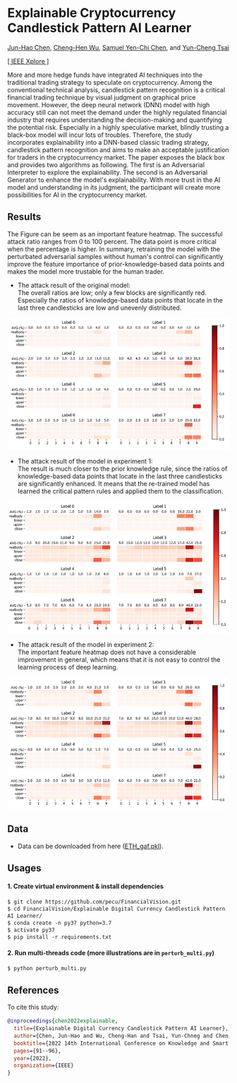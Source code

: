 # Explainable Cryptocurrency Candlestick Pattern AI Learner

[Jun-Hao Chen](o1r2g3a4n5i6z7e8@gmail.com), [Cheng-Hen Wu](chwu0796@gmail.com), [Samuel Yen-Chi Chen](ycchen1989@gmail.com), and [Yun-Cheng Tsai](pecu610@gmail.com)   
    
[[ IEEE Xplore ]](https://ieeexplore.ieee.org/document/9727231?fbclid=IwAR3doeRuCKiY19_yQbSFqeiKBnurg4n1eK9tPEETEpiCXp2kolE1hYB-I7M)

More and more hedge funds have integrated AI techniques into the traditional trading strategy to speculate on cryptocurrency. Among the conventional technical analysis, candlestick pattern recognition is a critical financial trading technique by visual judgment on graphical price movement. However, the deep neural network (DNN) model with high accuracy still can not meet the demand under the highly regulated financial industry that requires understanding the decision-making and quantifying the potential risk. Especially in a highly speculative market, blindly trusting a black-box model will incur lots of troubles. Therefore, the study incorporates explainability into a DNN-based classic trading strategy, candlestick pattern recognition and aims to make an acceptable justification for traders in the cryptocurrency market. The paper exposes the black box and provides two algorithms as following. The first is an Adversarial Interpreter to explore the explainability. The second is an Adversarial Generator to enhance the model's explainability. With more trust in the AI model and understanding in its judgment, the participant will create more possibilities for AI in the cryptocurrency market.


## Results
The Figure can be seem as an important feature heatmap. The successful attack ratio ranges from 0 to 100 percent. The data point is more critical when the percentage is higher. In summary, retraining the model with the perturbated adversarial samples without human's control can significantly improve the feature importance of prior-knowledge-based data points and makes the model more trustable for the human trader.

* The attack result of the original model:  
The overall ratios are low; only a few blocks are significantly red. Especially the ratios of knowledge-based data points that locate in the last three candlesticks are low and unevenly distributed.
<p align="left">
  <img src="https://github.com/pecu/FinancialVision/blob/master/Explainable%20Digital%20Currency%20Candlestick%20Pattern%20AI%20Learner/images/Attacking%20Result%20of%20the%20Original%20Model.png" width = "600" height = "300">
<p>

* The attack result of the model in experiment 1:  
The result is much closer to the prior knowledge rule, since the ratios of knowledge-based data points that locate in the last three candlesticks are significantly enhanced. It means that the re-trained model has learned the critical pattern rules and applied them to the classification.
<p align="left">
  <img src="https://github.com/pecu/FinancialVision/blob/master/Explainable%20Digital%20Currency%20Candlestick%20Pattern%20AI%20Learner/images/Attacking%20Result%20of%20the%20Experiment%201%20Model.png" width = "600" height = "300">
<p>

* The attack result of the model in experiment 2:  
The important feature heatmap does not have a considerable improvement in general, which means that it is not easy to control the learning process of deep learning.
<p align="left">
  <img src="https://github.com/pecu/FinancialVision/blob/master/Explainable%20Digital%20Currency%20Candlestick%20Pattern%20AI%20Learner/images/Attacking%20Result%20of%20the%20Experiment%202%20Model.png" width = "600" height = "300">
<p>


## Data
  - Data can be downloaded from here ([ETH_gaf.pkl](https://drive.google.com/file/d/1ZtShhD_TkEaBQNFH-D4HQ2QH8Pllhsy9/view?usp=sharing)).


## Usages
#### 1. Create virtual environment & install dependencies
    $ git clone https://github.com/pecu/FinancialVision.git
    $ cd FinancialVision/Explainable Digital Currency Candlestick Pattern AI Learner/
    $ conda create -n py37 python=3.7
    $ activate py37
    $ pip install -r requirements.txt 
#### 2. Run multi-threads code (more illustrations are in `perturb_multi.py`)
    $ python perturb_multi.py


## References

To cite this study:
```BibTeX
@inproceedings{chen2022explainable,
  title={Explainable Digital Currency Candlestick Pattern AI Learner},
  author={Chen, Jun-Hao and Wu, Cheng-Han and Tsai, Yun-Chneg and Chen, Samuel Yen-Chi},
  booktitle={2022 14th International Conference on Knowledge and Smart Technology (KST)},
  pages={91--96},
  year={2022},
  organization={IEEE}
}
```
